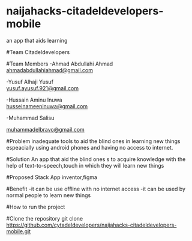 # naijahacks-citadeldevelopers-mobile
an app that aids learning


#Team Citadeldevelopers

#Team Members
-Ahmad Abdullahi Ahmad 
ahmadabdullahiahmad@gmail.com

-Yusuf Alhaji Yusuf  
yusuf.ayusuf.921@gmail.com

-Hussain Aminu Inuwa  
husseinameeninuwa@gmail.com

-Muhammad Salisu
  
  muhammadelbravo@gmail.com

#Problem
inadequate tools to aid the blind ones  in learning new things espeacially using android phones and having  no access to internet.


#Solution
An app that aid the blind ones s to acquire knowledge with the help of text-to-speech,touch in which they will learn new things


#Proposed Stack
App inventor,figma

#Benefit
-it can be use offline with no internet access
-it can be used by normal people to learn new things


#How to run the project


#Clone the repository
git clone https://github.com/cytadeldevelopers/naijahacks-citadeldevelopers-mobile.git

